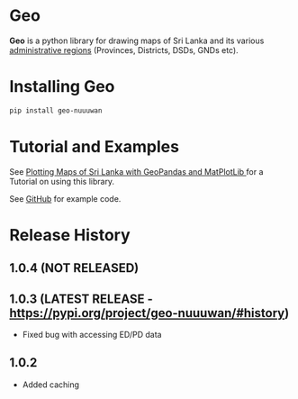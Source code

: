 # Geo

**Geo** is a python library for drawing maps of Sri Lanka and its various [administrative regions](https://en.wikipedia.org/wiki/Administrative_divisions_of_Sri_Lanka) (Provinces, Districts, DSDs, GNDs etc).

# Installing Geo

```bash
pip install geo-nuuuwan
```

# Tutorial and Examples

See [Plotting Maps of Sri Lanka with GeoPandas and MatPlotLib
](https://medium.com/on-technology/plotting-maps-of-sri-lanka-with-geopandas-and-matplotlib-377d50e3f0f) for a Tutorial on using this library.

See [GitHub](https://github.com/nuuuwan/geo/tree/main/src/geo/examples) for example code.

# Release History

## 1.0.4 (NOT RELEASED)

## 1.0.3 (LATEST RELEASE - https://pypi.org/project/geo-nuuuwan/#history)

* Fixed bug with accessing ED/PD data

## 1.0.2

* Added caching
